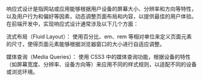 
响应式设计是指网站或应用能够根据用户设备的屏幕大小、分辨率和方向等特性，
以及用户行为和偏好等因素，动态调整页面布局和内容，以提供最佳的用户体验。在前端开发中，实现响应式设计通常涉及以下几个方面：

流式布局（Fluid Layout）： 使用百分比、em、rem 等相对单位来定义页面元素的尺寸，使得页面元素能够根据浏览器窗口的大小进行自适应调整。

媒体查询（Media Queries）： 使用 CSS3 中的媒体查询功能，根据设备的特性（如屏幕宽度、分辨率、设备方向等）来应用不同的样式规则，以适配不同的设备或浏览环境。

